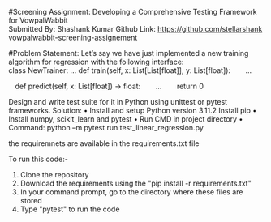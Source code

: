 #Screening Assignment: 
Developing a Comprehensive Testing Framework for VowpalWabbit<br>
Submitted By: Shashank Kumar
Github Link: https://github.com/stellarshank
vowpalwabbit-screening-assignement

#Problem Statement:
Let’s say we have just implemented a new training algorithm for regression with the following interface:<br>
class NewTrainer:
    ...
    def train(self, x: List[List[float]], y: List[float]):
        ...

    def predict(self, x: List[float]) -> float:
        ...
        return 0

Design and write test suite for it in Python using unittest or pytest frameworks.
Solution:
•	Install and setup Python version 3.11.2 Install pip
•	Install numpy, scikit_learn and pytest
•	Run CMD in project directory
•	Command: python –m pytest run test_linear_regression.py
 
the requiremnets are available in the requirements.txt file 

To run this code:- 
1) Clone the repository
2) Download the requirements using the "pip install -r requirements.txt"
3) In your command prompt, go to the directory where these files are stored
4) Type "pytest" to run the code

